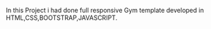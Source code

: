 In this Project i had done full responsive Gym template developed in HTML,CSS,BOOTSTRAP,JAVASCRIPT.
